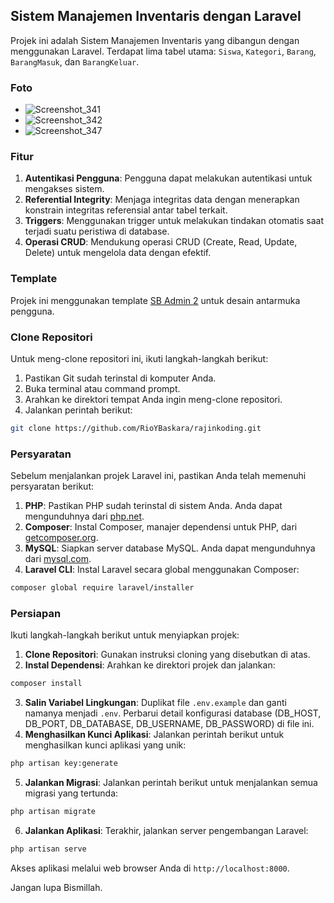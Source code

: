 ## Sistem Manajemen Inventaris dengan Laravel

Projek ini adalah Sistem Manajemen Inventaris yang dibangun dengan menggunakan Laravel. Terdapat lima tabel utama: `Siswa`, `Kategori`, `Barang`, `BarangMasuk`, dan `BarangKeluar`.

### Foto
- ![Screenshot_341](https://github.com/RioYBaskara/rajinkoding/assets/156874101/382c653e-0c4e-4799-b326-7818b53ef585)
- ![Screenshot_342](https://github.com/RioYBaskara/rajinkoding/assets/156874101/6240f9f7-587d-41f7-9afe-93241a2d0b11)
- ![Screenshot_347](https://github.com/RioYBaskara/rajinkoding/assets/156874101/f8a2f73e-b689-474b-846a-104fc368e2a8)

### Fitur

1. **Autentikasi Pengguna**: Pengguna dapat melakukan autentikasi untuk mengakses sistem.
2. **Referential Integrity**: Menjaga integritas data dengan menerapkan konstrain integritas referensial antar tabel terkait.
3. **Triggers**: Menggunakan trigger untuk melakukan tindakan otomatis saat terjadi suatu peristiwa di database.
4. **Operasi CRUD**: Mendukung operasi CRUD (Create, Read, Update, Delete) untuk mengelola data dengan efektif.

### Template

Projek ini menggunakan template [SB Admin 2](https://startbootstrap.com/theme/sb-admin-2) untuk desain antarmuka pengguna.

### Clone Repositori

Untuk meng-clone repositori ini, ikuti langkah-langkah berikut:

1. Pastikan Git sudah terinstal di komputer Anda.
2. Buka terminal atau command prompt.
3. Arahkan ke direktori tempat Anda ingin meng-clone repositori.
4. Jalankan perintah berikut:

```bash
git clone https://github.com/RioYBaskara/rajinkoding.git
```

### Persyaratan

Sebelum menjalankan projek Laravel ini, pastikan Anda telah memenuhi persyaratan berikut:

1. **PHP**: Pastikan PHP sudah terinstal di sistem Anda. Anda dapat mengunduhnya dari [php.net](https://www.php.net/downloads).
2. **Composer**: Instal Composer, manajer dependensi untuk PHP, dari [getcomposer.org](https://getcomposer.org/download/).
3. **MySQL**: Siapkan server database MySQL. Anda dapat mengunduhnya dari [mysql.com](https://dev.mysql.com/downloads/).
4. **Laravel CLI**: Instal Laravel secara global menggunakan Composer:

```bash
composer global require laravel/installer
```

### Persiapan

Ikuti langkah-langkah berikut untuk menyiapkan projek:

1. **Clone Repositori**: Gunakan instruksi cloning yang disebutkan di atas.
2. **Instal Dependensi**: Arahkan ke direktori projek dan jalankan:

```bash
composer install
```

3. **Salin Variabel Lingkungan**: Duplikat file `.env.example` dan ganti namanya menjadi `.env`. Perbarui detail konfigurasi database (DB_HOST, DB_PORT, DB_DATABASE, DB_USERNAME, DB_PASSWORD) di file ini.
4. **Menghasilkan Kunci Aplikasi**: Jalankan perintah berikut untuk menghasilkan kunci aplikasi yang unik:

```bash
php artisan key:generate
```

5. **Jalankan Migrasi**: Jalankan perintah berikut untuk menjalankan semua migrasi yang tertunda:

```bash
php artisan migrate
```

6. **Jalankan Aplikasi**: Terakhir, jalankan server pengembangan Laravel:

```bash
php artisan serve
```

Akses aplikasi melalui web browser Anda di `http://localhost:8000`.

Jangan lupa Bismillah.
